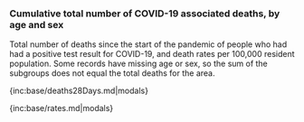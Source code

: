 ### Cumulative total number of COVID-19 associated deaths, by age and sex 

Total number of deaths since the start of the pandemic of people who had had a positive test result for COVID-19, and death rates per 100,000 resident population. Some records have missing age or sex, so the sum of the subgroups does not equal the total deaths for the area.

{inc:base/deaths28Days.md|modals}

{inc:base/rates.md|modals}